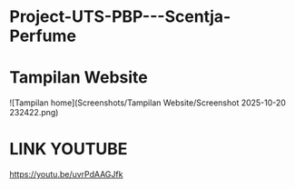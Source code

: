 # Project-UTS-PBP---Scentja-Perfume

# Tampilan Website
![Tampilan home](Screenshots/Tampilan Website/Screenshot 2025-10-20 232422.png)

# LINK YOUTUBE
https://youtu.be/uvrPdAAGJfk
